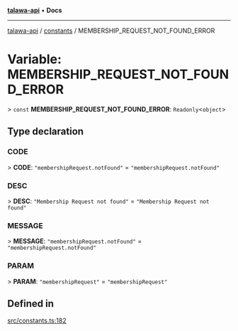 [**talawa-api**](../../README.md) • **Docs**

***

[talawa-api](../../modules.md) / [constants](../README.md) / MEMBERSHIP\_REQUEST\_NOT\_FOUND\_ERROR

# Variable: MEMBERSHIP\_REQUEST\_NOT\_FOUND\_ERROR

\> `const` **MEMBERSHIP\_REQUEST\_NOT\_FOUND\_ERROR**: `Readonly`\<`object`\>

## Type declaration

### CODE

\> **CODE**: `"membershipRequest.notFound"` = `"membershipRequest.notFound"`

### DESC

\> **DESC**: `"Membership Request not found"` = `"Membership Request not found"`

### MESSAGE

\> **MESSAGE**: `"membershipRequest.notFound"` = `"membershipRequest.notFound"`

### PARAM

\> **PARAM**: `"membershipRequest"` = `"membershipRequest"`

## Defined in

[src/constants.ts:182](https://github.com/PalisadoesFoundation/talawa-api/blob/92443bb6a5ff3ed66457149a509401986a82e570/src/constants.ts#L182)
